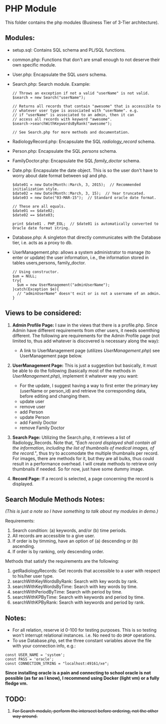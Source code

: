 # PHP Module

This folder contains the php modules (Business Tier of 3-Tier architecture).

## Modules:
* setup.sql: Contains SQL schema and PL/SQL functions.
* common.php: Functions that don't are small enough to not deserve their own specific module.
* User.php: Encapsulate the SQL *users* schema.
* Search.php: Search module. Example:

  ```
  // Throws an exception if not a valid "userName" is not valid.
  $search = new Search("userName");

  // Returns all records that contain "awesome" that is accessible to
  // whatever user type is associated with "userName". e.g.
  // if "userName" is associated to an admin, then it can
  // access all records with keyword "awesome".
  $search->searchWithKeywordsByRank("awesome");
  
  // See Search.php for more methods and documentation.
  ```
  
* RadiologyRecord.php: Encapsulate the SQL *radiology_record* schema.
* Person.php: Encapsulate the SQL *persons* schema.
* FamilyDoctor.php: Encapsulate the SQL *family_doctor* schema.
* Date.php: Encapsulate the date object. This is so the user don't have to worry about date format between sql and php.

  ```
  $date01 = new Date(Month::March, 3, 2015);  // Recommended initialization style.
  $date02 = new Date(Month::March, 3, 15);  // Year truncated.
  $date03 = new Date("03-MAR-15");  // Standard oracle date format.

  // These are all equals.
  $date01 == $date02;
  $date02 == $date03;

  print $date01 . PHP_EOL;  // $date01 is automatically converted to Oracle date format string.
  ```
  
* Database.php: A singleton that directly communicates with the Database tier, i.e. acts as a proxy to db.
* UserManagement.php: allows a system administrator to manage (to enter or update) the user information, i.e., the information stored in tables
  		      users,persons, family_doctor.

  ```
  // Using constructor.
  $um = NULL;
  try{
    $um = new UserManagement("adminUserName");
  }catch(Exception $e){	
    // "adminUserName" doesn't exit or is not a username of an admin.
  }
  ```

## Views to be considered:
1. **Admin Profile Page:** I saw in the views that there is a profile.php. Since Admin have different
   requirements from other users, it needs soemthing different. The following are requirements for the Admin
   Profile page (not limited to, thus add whatever is discovered is necessary along the way):
   
   * A link to UserManagement page (utilizes *UserManagement.php*) see UserManagement page below.

2. **UserManagement Page:** This is just a suggestion but basically, it must be able to do the
   following (basically most of the methods in *UserManagement.php*), implement it whatever way
   you want:
   * For the update, I suggest having a way to first enter the primary key (userName or
     person_id) and retrieve the corresponding data, before editing and changing them.
   * update user
   * remove user
   * add Person
   * update Person
   * add Family Doctor
   * remove Family Doctor

3. **Search Page:** Utilizing the Search.php, it retrieves a list of Radiology_Records. Note that,
    *"Each record displayed shall contain all the information, including the list of thumbnails of medical images, of the record."*, thus try to accomodate the multiple thumbnails per record. For images,
    there are methods for it, but they are all bulks, thus could result in a performance overhead.
    I will create methods to retrieve only thumbnails if needed. So for now, just have some 
    dummy image.

4. **Record Page:** If a record is selected, a page concerning the record is displayed.   
   

## Search Module Methods Notes:
*(This is just a note so I have something to talk about my modules in demo.)*

Requirements:

1. Search condition: (a) keywords, and/or (b) time periods.
2. All records are accessible to a give user.
3. If order is by timming, have an option of (a) descending or (b) ascending.
4. If order is by ranking, only descending order.



Methods that satisfy the requirements are the following:

1. getRadiologyRecords: Get records that accessible to a user with respect to his/her user type.
2. searchWithKeyWordsByRank: Search with key words by rank.
3. searchWithKeyWordsByTime: Search with key words by time.
4. searchWithPeriodByTime: Search with period by time.
5. searchWithKPByTime: Search with keywords and period by time.
6. searchWithKPByRank: Search with keywords and period by rank.


## Notes:
* For all relation, reserve id 0-100 for testing purposes. This is so testing won't interrupt relational instances. i.e.
  No need to do ```DROP``` operations.
* To use Database.php, set the three constant variables above the file with your connection info, e.g.:
```
const USER_NAME = 'system';
const PASS = 'oracle';
const CONNECTION_STRING = "localhost:49161/xe";
```
**Since installing oracle is a pain and connecting to school oracle is not possible (as far as I know), I recommend
using Docker (light vm) or a fully fledge vm.**

## TODO:

1. ~~For Search module, perform the intersect before ordering, not the other way around.~~